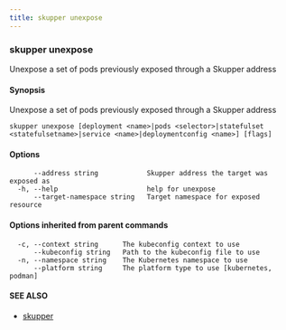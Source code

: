 ```yaml
---
title: skupper unexpose
---
```

### skupper unexpose

Unexpose a set of pods previously exposed through a Skupper address

#### Synopsis

Unexpose a set of pods previously exposed through a Skupper address

```
skupper unexpose [deployment <name>|pods <selector>|statefulset <statefulsetname>|service <name>|deploymentconfig <name>] [flags]
```

#### Options

```
      --address string            Skupper address the target was exposed as
  -h, --help                      help for unexpose
      --target-namespace string   Target namespace for exposed resource
```

#### Options inherited from parent commands

```
  -c, --context string      The kubeconfig context to use
      --kubeconfig string   Path to the kubeconfig file to use
  -n, --namespace string    The Kubernetes namespace to use
      --platform string     The platform type to use [kubernetes, podman]
```

#### SEE ALSO

* [skupper](index.html) 

<!-- ###### Auto generated by spf13/cobra on 29-May-2024
 -->